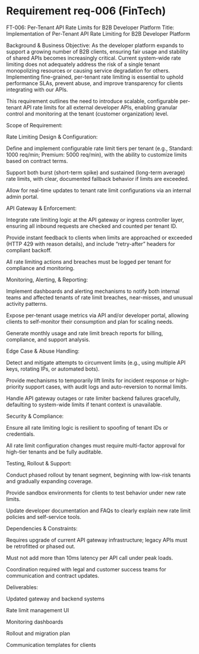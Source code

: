 # Requirement req-006 (FinTech)

FT-006: Per-Tenant API Rate Limits for B2B Developer Platform
Title:
Implementation of Per-Tenant API Rate Limiting for B2B Developer Platform

Background & Business Objective:
As the developer platform expands to support a growing number of B2B clients, ensuring fair usage and stability of shared APIs becomes increasingly critical. Current system-wide rate limiting does not adequately address the risk of a single tenant monopolizing resources or causing service degradation for others. Implementing fine-grained, per-tenant rate limiting is essential to uphold performance SLAs, prevent abuse, and improve transparency for clients integrating with our APIs.

This requirement outlines the need to introduce scalable, configurable per-tenant API rate limits for all external developer APIs, enabling granular control and monitoring at the tenant (customer organization) level.

Scope of Requirement:

Rate Limiting Design & Configuration:

Define and implement configurable rate limit tiers per tenant (e.g., Standard: 1000 req/min; Premium: 5000 req/min), with the ability to customize limits based on contract terms.

Support both burst (short-term spike) and sustained (long-term average) rate limits, with clear, documented fallback behavior if limits are exceeded.

Allow for real-time updates to tenant rate limit configurations via an internal admin portal.

API Gateway & Enforcement:

Integrate rate limiting logic at the API gateway or ingress controller layer, ensuring all inbound requests are checked and counted per tenant ID.

Provide instant feedback to clients when limits are approached or exceeded (HTTP 429 with reason details), and include “retry-after” headers for compliant backoff.

All rate limiting actions and breaches must be logged per tenant for compliance and monitoring.

Monitoring, Alerting, & Reporting:

Implement dashboards and alerting mechanisms to notify both internal teams and affected tenants of rate limit breaches, near-misses, and unusual activity patterns.

Expose per-tenant usage metrics via API and/or developer portal, allowing clients to self-monitor their consumption and plan for scaling needs.

Generate monthly usage and rate limit breach reports for billing, compliance, and support analysis.

Edge Case & Abuse Handling:

Detect and mitigate attempts to circumvent limits (e.g., using multiple API keys, rotating IPs, or automated bots).

Provide mechanisms to temporarily lift limits for incident response or high-priority support cases, with audit logs and auto-reversion to normal limits.

Handle API gateway outages or rate limiter backend failures gracefully, defaulting to system-wide limits if tenant context is unavailable.

Security & Compliance:

Ensure all rate limiting logic is resilient to spoofing of tenant IDs or credentials.

All rate limit configuration changes must require multi-factor approval for high-tier tenants and be fully auditable.

Testing, Rollout & Support:

Conduct phased rollout by tenant segment, beginning with low-risk tenants and gradually expanding coverage.

Provide sandbox environments for clients to test behavior under new rate limits.

Update developer documentation and FAQs to clearly explain new rate limit policies and self-service tools.

Dependencies & Constraints:

Requires upgrade of current API gateway infrastructure; legacy APIs must be retrofitted or phased out.

Must not add more than 10ms latency per API call under peak loads.

Coordination required with legal and customer success teams for communication and contract updates.

Deliverables:

Updated gateway and backend systems

Rate limit management UI

Monitoring dashboards

Rollout and migration plan

Communication templates for clients